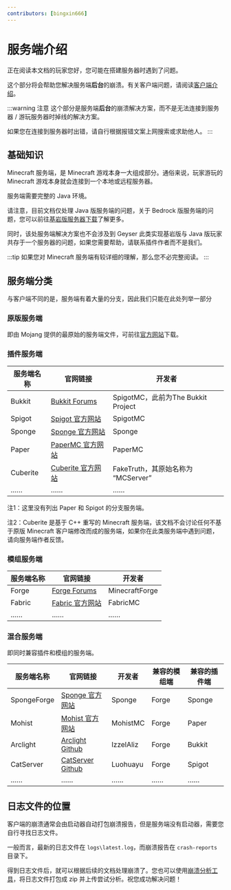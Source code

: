 ```yaml
---
contributors: [bingxin666]
---
```


# 服务端介绍

正在阅读本文档的玩家您好，您可能在搭建服务器时遇到了问题。

这个部分将会帮助您解决服务端**后台**的崩溃。有关客户端问题，请阅读[客户端介绍](https://crashmc.com/client/)。

:::warning 注意
这个部分是服务端**后台**的崩溃解决方案，而不是无法连接到服务器 / 游玩服务器时掉线的解决方案。

如果您在连接到服务器时出错，请自行根据报错文案上网搜索或求助他人。
:::

## 基础知识

Minecraft 服务端，是 Minecraft 游戏本身一大组成部分。通俗来说，玩家游玩的 Minecraft 游戏本身就会连接到一个本地或远程服务器。

服务端需要完整的 Java 环境。

请注意，目前文档仅处理 Java 版服务端的问题，关于 Bedrock 版服务端的问题，您可以前往[基岩版服务器下载](https://www.minecraft.net/zh-hans/download/server/bedrock)了解更多。

同时，该处服务端解决方案也不会涉及到 Geyser 此类实现基岩版与 Java 版玩家共存于一个服务器的问题，如果您需要帮助，请联系插件作者而不是我们。

:::tip
如果您对 Minecraft 服务端有较详细的理解，那么您不必完整阅读。
:::

## 服务端分类

与客户端不同的是，服务端有着大量的分支，因此我们只能在此处列举一部分

### 原版服务端

即由 Mojang 提供的最原始的服务端文件，可前往[官方网站](https://www.minecraft.net/zh-hans/download/server)下载。

### 插件服务端

| 服务端名称 | 官网链接                                                   | 开发者                             | 
| ---------- | --------------------------------------------------------- | ---------------------------------- | 
| Bukkit     | [Bukkit Forums](https://bukkit.org/)                      | SpigotMC，此前为The Bukkit Project |
| Spigot     | [Spigot 官方网站](https://www.spigotmc.org/)               | SpigotMC                          |
| Sponge     | [Sponge 官方网站](https://spongepowered.org/)             | Sponge                            |
| Paper      | [PaperMC 官方网站](https://papermc.io/)                     | PaperMC                           |
| Cuberite   | [Cuberite 官方网站](https://cuberite.org/)                  | FakeTruth，其原始名称为 “MCServer”   |
| ……         | ……                                                         | ……                               |

注1：这里没有列出 Paper 和 Spigot 的分支服务端。

注2：Cuberite 是基于 C++ 重写的 Minecraft 服务端，该文档不会讨论任何不基于原版 Minecraft 客户端修改而成的服务端，如果你在此类服务端中遇到问题，请向服务端作者反馈。

### 模组服务端

| 服务端名称 | 官网链接                                                   | 开发者                             | 
| ---------- | --------------------------------------------------------- | ---------------------------------- | 
| Forge      | [Forge Forums](https://forums.minecraftforge.net/)        | MinecraftForge                     |
| Fabric     | [Fabric 官方网站](https://fabricmc.net/)                   | FabricMC                         |
| ……         | ……                                                         | ……                               |

### 混合服务端

即同时兼容插件和模组的服务端。

| 服务端名称 | 官网链接                                                   | 开发者                             | 兼容的模组端 | 兼容的插件端 |
| ------------| --------------------------------------------------------- | ---------------------------------- | ------------ | --------------- | 
| SpongeForge | [Sponge 官方网站](https://spongepowered.org/)              | Sponge                            | Forge         | Sponge           |
| Mohist     | [Mohist 官方网站](https://mohistmc.com/)                   | MohistMC                            | Forge        | Paper           |
| Arclight   | [Arclight Github](https://github.com/IzzelAliz/Arclight)   | IzzelAliz                          | Forge         | Bukkit          |    
| CatServer  | [CatServer Github](https://github.com/Luohuayu/CatServer)    | Luohuayu                       | Forge         | Spigot            | 
| ……         | ……                                                         | ……                               | ……            | ……                   |

## 日志文件的位置

客户端的崩溃通常会由启动器自动打包崩溃报告，但是服务端没有启动器，需要您自行寻找日志文件。

一般而言，最新的日志文件在 `logs\latest.log`，而崩溃报告在 `crash-reports` 目录下。

得到日志文件后，就可以根据后续的文档处理崩溃了。您也可以使用[崩溃分析工具](https://crashmc.com/analyzer.html)，将日志文件打包成 zip 并上传尝试分析。祝您成功解决问题！
